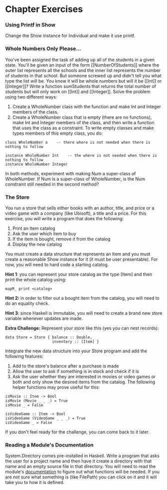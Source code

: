 # Chapter Exercises

### Using Printf in Show

Change the Show instance for Individual and make it use printf.

### Whole Numbers Only Please...

You've been assigned the task of adding up all of the students in a given state. You'll be given an input of the form \[\[NumberOfStudents]] where the outer list represents all the schools and the inner list represents the number of students in that school. But someone screwed up and didn't tell you what type the list will be. You know it will be whole numbers but will it be \[\[Int]] or \[\[Integer]]? Write a function sumStudents that returns the total number of students but will only work on \[\[Int]] and \[\[Integer]]. Solve the problem using two different ways:

1. Create a WholeNumber class with the function and make Int and Integer members of the class.&#x20;
2. Create a WholeNumber class that is empty (there are no functions), make Int and Integer members of the class, and then write a function that uses the class as a constraint. To write empty classes and make types members of this empty class, you do:

```
class WholeNumber a    -- there where is not needed when there is nothing to follow

instance WholeNumber Int    -- the where is not needed when there is nothing to follow
instance WholeNumber Integer
```

In both methods, experiment with making Num a super-class of WholeNumber. If Num is a super-class of WholeNumber, is the Num constraint still needed in the second method?

### The Store

You run a store that sells either books with an author, title, and price or a video game with a company (like Ubisoft), a title and a price. For this exercise, you will write a program that does the following:

1. Print an Item catalog
2. Ask the user which item to buy
3. If the item is bought, remove it from the catalog
4. Display the new catalog

You must create a data structure that represents an Item and you must create a reasonable Show instance for it (it must be user presentable). For now, you will need to hard code a starting catalog.

**Hint 1**: you can represent your store catalog as the type \[Item] and then print the whole catalog using:

```
mapM_ print <catalog>
```

**Hint 2:** in order to filter out a bought item from the catalog, you will need to do an equality check.

**Hint 3**: since Haskell is immutable, you will need to create a brand new store variable whenever updates are made.

**Extra Challenge:** Represent your store like this (yes you can nest records):

```
data Store = Store { balance :: Double,
                     inventory :: [Item] } 
```

Integrate the new data structure into your Store program and add the following features:

1. Add to the store's balance after a purchase is made
2. Allow the user to ask if something is in stock and check if it is
3. Ask the user whether they are interested in movies or video games or both and only show the desired items from the catalog. The following helper functions may prove useful for this:

```
isMovie :: Item -> Bool
isMovie (Movie _ _ _) = True
isMovie _ = False

isVideoGame :: Item -> Bool
isVideoGame (VideoGame _ _ _) = True
isVideoGame _ = False
```

If you don't feel ready for the challenge, you can come back to it later.

### Reading a Module's Documentation

System.Directory comes pre-installed in Haskell. Write a program that asks the user for a project name and then have it create a directory with that name and an empty source file in that directory. You will need to read the module's [documentation](https://hackage.haskell.org/package/directory-1.3.7.0/docs/System-Directory.html) to figure out what functions will be needed. If you are not sure what something is (like FilePath) you can click on it and it will take you to how it is defined.
